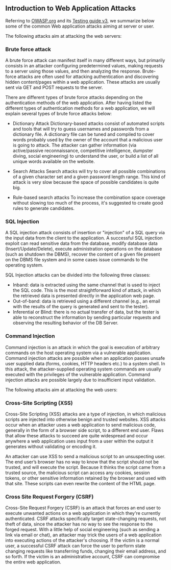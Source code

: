 ## Introduction to Web Application Attacks
Referring to [OWASP.org](https://www.owasp.org/) and its [Testing guide v3](https://www.owasp.org/index.php/OWASP_Testing_Guide_v3_Table_of_Contents), we summarize below some of the common Web application attacks aiming at server or user.

The following attacks aim at attacking the web servers:
### Brute force attack
A brute force attack can manifest itself in many different ways, but primarily consists in an attacker configuring predetermined values, making requests to a server using those values, and then analyzing the response. Brute-force attacks are often used for attacking authentication and discovering hidden content/pages within a web application. These attacks are usually sent via GET and POST requests to the server.

There are different types of brute force attacks depending on the authentication methods of the web application. After having listed the different types of authentication methods for a web application, we will explain several types of brute force attacks below:

- Dictionary Attack
Dictionary-based attacks consist of automated scripts and tools that will try to guess usernames and passwords from a dictionary file. A dictionary file can be tuned and compiled to cover words probably used by the owner of the account that a malicious user is going to attack. The attacker can gather information (via active/passive reconnaissance, competitive intelligence, dumpster diving, social engineering) to understand the user, or build a list of all unique words available on the website. 

- Search Attacks
Search attacks will try to cover all possible combinations of a given character set and a given password length range. This kind of attack is very slow because the space of possible candidates is quite big.

- Rule-based search attacks
To increase the combination space coverage without slowing too much of the process, it's suggested to create good rules to generate candidates. 

### SQL Injection
A SQL injection attack consists of insertion or "injection" of a SQL query via the input data from the client to the application. A successful SQL injection exploit can read sensitive data from the database, modify database data (Insert/Update/Delete), execute administration operations on the database (such as shutdown the DBMS), recover the content of a given file present on the DBMS file system and in some cases issue commands to the operating system. 

SQL Injection attacks can be divided into the following three classes:

- Inband: data is extracted using the same channel that is used to inject the SQL code. This is the most straightforward kind of attack, in which the retrieved data is presented directly in the application web page.
- Out-of-band: data is retrieved using a different channel (e.g., an email with the results of the query is generated and sent to the tester).
- Inferential or Blind: there is no actual transfer of data, but the tester is able to reconstruct the information by sending particular requests and observing the resulting behavior of the DB Server.

### Command Injection
Command injection is an attack in which the goal is execution of arbitrary commands on the host operating system via a vulnerable application. Command injection attacks are possible when an application passes unsafe user supplied data (forms, cookies, HTTP headers etc.) to a system shell. In this attack, the attacker-supplied operating system commands are usually executed with the privileges of the vulnerable application. Command injection attacks are possible largely due to insufficient input validation. 

The following attacks aim at attacking the web users:
### Cross-Site Scripting (XSS)
Cross-Site Scripting (XSS) attacks are a type of injection, in which malicious scripts are injected into otherwise benign and trusted websites. XSS attacks occur when an attacker uses a web application to send malicious code, generally in the form of a browser side script, to a different end user. Flaws that allow these attacks to succeed are quite widespread and occur anywhere a web application uses input from a user within the output it generates without validating or encoding it. 

An attacker can use XSS to send a malicious script to an unsuspecting user. The end user’s browser has no way to know that the script should not be trusted, and will execute the script. Because it thinks the script came from a trusted source, the malicious script can access any cookies, session tokens, or other sensitive information retained by the browser and used with that site. These scripts can even rewrite the content of the HTML page.

### Cross Site Request Forgery (CSRF)
Cross-Site Request Forgery (CSRF) is an attack that forces an end user to execute unwanted actions on a web application in which they're currently authenticated. CSRF attacks specifically target state-changing requests, not theft of data, since the attacker has no way to see the response to the forged request. With a little help of social engineering (such as sending a link via email or chat), an attacker may trick the users of a web application into executing actions of the attacker's choosing. If the victim is a normal user, a successful CSRF attack can force the user to perform state changing requests like transferring funds, changing their email address, and so forth. If the victim is an administrative account, CSRF can compromise the entire web application. 
